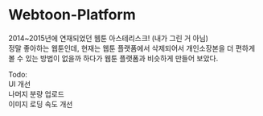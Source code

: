 # Webtoon-Platform
2014~2015년에 연재되었던 웹툰 아스테리스크! (내가 그린 거 아님)<br>
정말 좋아하는 웹툰인데, 현재는 웹툰 플랫폼에서 삭제되어서 개인소장본을 더 편하게 볼 수 있는 방법이 없을까 하다가 웹툰 플랫폼과 비슷하게 만들어 보았다.<br>

Todo:<br>
UI 개선<br>
나머지 분량 업로드<br>
이미지 로딩 속도 개선<br>
